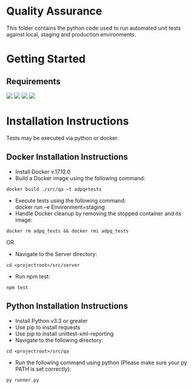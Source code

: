 # Quality Assurance

This folder contains the python code used to run automated unit tests against local, staging and production environments. 

# Getting Started

## Requirements
![](https://img.shields.io/badge/python-v3.3+-blue.svg)
![](https://img.shields.io/badge/requests-v2.18.4-blue.svg)
![](https://img.shields.io/badge/unittest-v2.1.1-blue.svg)
![](https://img.shields.io/badge/docker-v17.12.0-blue.svg)


# Installation Instructions

Tests may be executed via python or docker. 

## Docker Installation Instructions

- Install Docker v.17.12.0<br>
- Build a Docker image using the following command:<br>
```
docker build ./src/qa –t adpq+tests
```
- Execute tests using the following command: <br>
docker run –e Environment=staging
- Handle Docker cleanup by removing the stopped container and its image:
```
docker rm adpq_tests && docker rmi adpq_tests
```

OR

- Navigate to the Server directory:
```
cd <projectroot>/src/server
```
- Run npm test:
```
npm test
```

## Python Installation Instructions

- Install Python v3.3 or greater<br>
- Use pip to install requests<br>
- Use pip to install unittest-xml-reporting<br>
- Navigate to the following directory:<br>
```
cd <projectroot>/src/qa
```
- Run the following command using python (Please make sure your py PATH is set correctly):<br>
```
py runner.py
```


